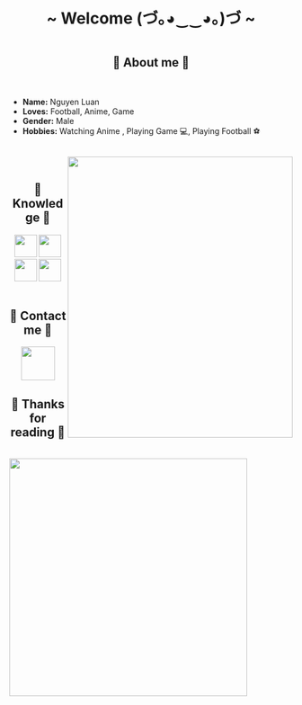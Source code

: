  <body>
    <h1 align="center">~ Welcome (づ｡◕‿‿◕｡)づ ~</h1>
    <div align="center">
      <img
        src="https://i.pinimg.com/originals/53/ac/e4/53ace46312a2b5969179885db654be43.gif"
        alt=""
      />
    </div>
    <div>
      <h2 align="center">🦊 About me 🦊</h2>
      <br />
      <div width="50%">
        <ul align="left" font-size="40px">
          <li><b>Name:</b> Nguyen Luan</li>
          <li><b>Loves:</b> Football, Anime, Game</li>
          <li><b>Gender:</b> Male </li>
          <li>
            <b>Hobbies:</b> Watching Anime , Playing Game 💻, Playing Football ⚽ 
          </li>
        </ul>
      </div>
     <br />
      <div>
        <img
          src="https://i.pinimg.com/originals/aa/41/e4/aa41e462b5238121bceb03fdd3705d00.gif"
          alt=""
          align="right"
          width= "400px"
          height= "500px"
        />
        <br/>
      </div>
    </div>
    <h2 align="center">📇 Knowledge 📇</h2>
    <div align="center">
      <img
        src="https://cdn-icons-png.flaticon.com/128/174/174854.png"
        width="40px"
        alt=""
      />
      <img
        src="https://cdn-icons-png.flaticon.com/128/732/732190.png"
        width="40px"
        alt=""
      />
      <img
        src="https://cdn-icons-png.flaticon.com/128/5968/5968292.png"
        width="40px"
        alt=""
      />
      <img
     src="https://camo.githubusercontent.com/27d0b117da00485c56d69aef0fa310a3f8a07abecc8aa15fa38c8b78526c60ac/68747470733a2f2f63646e2e6a7364656c6976722e6e65742f67682f64657669636f6e732f64657669636f6e2f69636f6e732f72656163742f72656163742d6f726967696e616c2e737667"
        width="40px"
        alt=""
      />
<!--            <img
     src="https://camo.githubusercontent.com/c04208976fe84f5bfd2111ba446acf65ff373c962ed80bbf7aa028820a5bbd79/68747470733a2f2f63646e2e6a7364656c6976722e6e65742f67682f64657669636f6e732f64657669636f6e2f69636f6e732f747970657363726970742f747970657363726970742d706c61696e2e737667"
        width="40px"
        alt=""
      /> -->
    </div>
    <br/>
    <h2 align="center">📝 Contact me 📝</h2>
    <div align="center">
      <img
        src="https://i.pinimg.com/236x/5b/ee/52/5bee52fa1411082205d151a185650658.jpg"
        width="60px"
        height="60px"
        alt=""
      />
    </div>
    <h2 align="center">💖 Thanks for reading 💖</h2>
     <br/>
    <div align="left">
      <img
        src="https://i.pinimg.com/originals/9e/ee/8b/9eee8b3dff69c37a5b21c8b690fea732.gif"
        width="423px"
      />
    </div>
    <br />
  </body>
